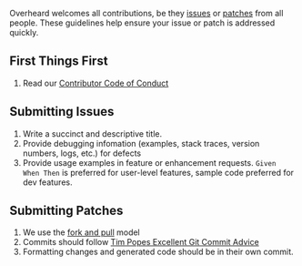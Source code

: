 Overheard welcomes all contributions, be they [issues](issues) or
[patches](pulls) from all people. These guidelines help ensure your issue or
patch is addressed quickly.

## First Things First
1. Read our [Contributor Code of Conduct](CODE_OF_CONDUCT.md)

## Submitting Issues
1. Write a succinct and descriptive title.
1. Provide debugging infomation (examples, stack traces, version numbers, logs,
   etc.) for defects
1. Provide usage examples in feature or enhancement requests. `Given When Then`
   is preferred for user-level features, sample code preferred for dev features.

## Submitting Patches
1. We use the [fork and
   pull](https://help.github.com/articles/using-pull-requests#fork--pull) model
1. Commits should follow [Tim Popes Excellent Git Commit
   Advice](http://tbaggery.com/2008/04/19/a-note-about-git-commit-messages.html)
1. Formatting changes and generated code should be in their own commit.
